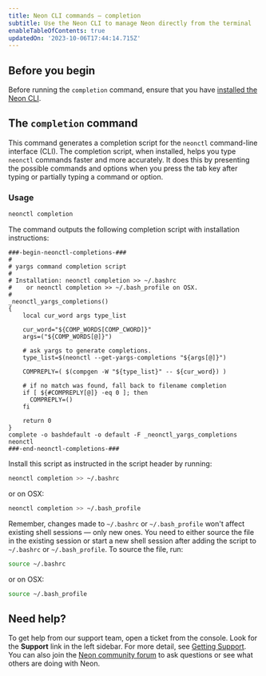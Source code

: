 ```yaml
---
title: Neon CLI commands — completion
subtitle: Use the Neon CLI to manage Neon directly from the terminal
enableTableOfContents: true
updatedOn: '2023-10-06T17:44:14.715Z'
---
```


## Before you begin

Before running the `completion` command, ensure that you have [installed the Neon CLI](/docs/reference/neon-cli#install-the-neon-cli).

## The `completion` command

This command generates a completion script for the `neonctl` command-line interface (CLI). The completion script, when installed, helps you type `neonctl` commands faster and more accurately. It does this by presenting the possible commands and options when you press the tab key after typing or partially typing a command or option.

### Usage

```bash
neonctl completion
```

The command outputs the following completion script with installation instructions:

```text
###-begin-neonctl-completions-###
#
# yargs command completion script
#
# Installation: neonctl completion >> ~/.bashrc
#    or neonctl completion >> ~/.bash_profile on OSX.
#
_neonctl_yargs_completions()
{
    local cur_word args type_list

    cur_word="${COMP_WORDS[COMP_CWORD]}"
    args=("${COMP_WORDS[@]}")

    # ask yargs to generate completions.
    type_list=$(neonctl --get-yargs-completions "${args[@]}")

    COMPREPLY=( $(compgen -W "${type_list}" -- ${cur_word}) )

    # if no match was found, fall back to filename completion
    if [ ${#COMPREPLY[@]} -eq 0 ]; then
      COMPREPLY=()
    fi

    return 0
}
complete -o bashdefault -o default -F _neonctl_yargs_completions neonctl
###-end-neonctl-completions-###
```

Install this script as instructed in the script header by running:

```bash
neonctl completion >> ~/.bashrc
```

or on OSX:

```bash
neonctl completion >> ~/.bash_profile
```

Remember, changes made to `~/.bashrc` or `~/.bash_profile` won't affect existing shell sessions — only new ones. You need to either source the file in the existing session or start a new shell session after adding the script to `~/.bashrc` or `~/.bash_profile`. To source the file, run:

```bash
source ~/.bashrc
```

or on OSX:

```bash
source ~/.bash_profile
```

## Need help?

To get help from our support team, open a ticket from the console. Look for the **Support** link in the left sidebar. For more detail, see [Getting Support](/docs/introduction/support). You can also join the [Neon community forum](https://community.neon.tech/) to ask questions or see what others are doing with Neon.
